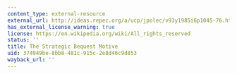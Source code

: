 ```yaml
---
content_type: external-resource
external_url: http://ideas.repec.org/a/ucp/jpolec/v93y1985i6p1045-76.html
has_external_license_warning: true
license: https://en.wikipedia.org/wiki/All_rights_reserved
status: ''
title: The Strategic Bequest Motive
uid: 374949be-8bb8-481c-915c-2e8d46c9d853
wayback_url: ''
---
```

